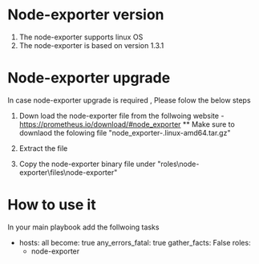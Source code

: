 # Node-exporter version

  1. The node-exporter supports linux OS
  2. The node-exporter is based on version 1.3.1

# Node-exporter upgrade
In case node-exporter upgrade is required , Please folow the below steps 

  1. Down load the node-exporter file from the follwoing website - https://prometheus.io/download/#node_exporter
   ** Make sure to downlaod the folowing file "node_exporter-<version>.linux-amd64.tar.gz"
  
  2. Extract the file
  3. Copy the node-exporter binary file under "roles\node-exporter\files\node-exporter"

  # How to use it 
  
  In your main playbook add the follwoing tasks 
  
  - hosts: all
  become: true
  any_errors_fatal: true
  gather_facts: False
  roles:
    - node-exporter

